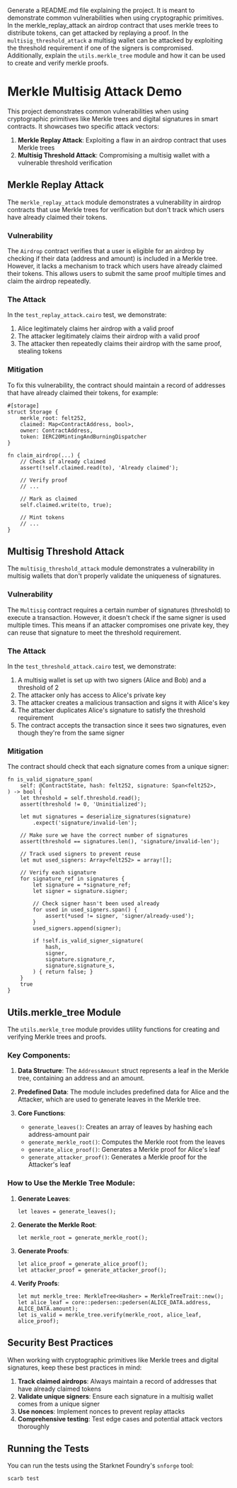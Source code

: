 Generate a README.md file explaining the project. It is meant to demonstrate common vulnerabilities when using cryptographic primitives. In the merkle_replay_attack an airdrop contract that uses merkle trees to distribute tokens, can get attacked by replaying a proof. In the `multisig_threshold_attack` a multisig wallet can be attacked by exploiting the threshold requirement if one of the signers is compromised. Additionally, explain the `utils.merkle_tree` module and how it can be used to create and verify merkle proofs.

# Merkle Multisig Attack Demo

This project demonstrates common vulnerabilities when using cryptographic primitives like Merkle trees and digital signatures in smart contracts. It showcases two specific attack vectors:

1. **Merkle Replay Attack**: Exploiting a flaw in an airdrop contract that uses Merkle trees
2. **Multisig Threshold Attack**: Compromising a multisig wallet with a vulnerable threshold verification

## Merkle Replay Attack

The `merkle_replay_attack` module demonstrates a vulnerability in airdrop contracts that use Merkle trees for verification but don't track which users have already claimed their tokens.

### Vulnerability

The `Airdrop` contract verifies that a user is eligible for an airdrop by checking if their data (address and amount) is included in a Merkle tree. However, it lacks a mechanism to track which users have already claimed their tokens. This allows users to submit the same proof multiple times and claim the airdrop repeatedly.

### The Attack

In the `test_replay_attack.cairo` test, we demonstrate:

1. Alice legitimately claims her airdrop with a valid proof
2. The attacker legitimately claims their airdrop with a valid proof
3. The attacker then repeatedly claims their airdrop with the same proof, stealing tokens

### Mitigation

To fix this vulnerability, the contract should maintain a record of addresses that have already claimed their tokens, for example:

```cairo
#[storage]
struct Storage {
    merkle_root: felt252,
    claimed: Map<ContractAddress, bool>,
    owner: ContractAddress,
    token: IERC20MintingAndBurningDispatcher
}

fn claim_airdrop(...) {
    // Check if already claimed
    assert(!self.claimed.read(to), 'Already claimed');

    // Verify proof
    // ...

    // Mark as claimed
    self.claimed.write(to, true);

    // Mint tokens
    // ...
}
```

## Multisig Threshold Attack

The `multisig_threshold_attack` module demonstrates a vulnerability in multisig wallets that don't properly validate the uniqueness of signatures.

### Vulnerability

The `Multisig` contract requires a certain number of signatures (threshold) to execute a transaction. However, it doesn't check if the same signer is used multiple times. This means if an attacker compromises one private key, they can reuse that signature to meet the threshold requirement.

### The Attack

In the `test_threshold_attack.cairo` test, we demonstrate:

1. A multisig wallet is set up with two signers (Alice and Bob) and a threshold of 2
2. The attacker only has access to Alice's private key
3. The attacker creates a malicious transaction and signs it with Alice's key
4. The attacker duplicates Alice's signature to satisfy the threshold requirement
5. The contract accepts the transaction since it sees two signatures, even though they're from the same signer

### Mitigation

The contract should check that each signature comes from a unique signer:

```cairo
fn is_valid_signature_span(
    self: @ContractState, hash: felt252, signature: Span<felt252>,
) -> bool {
    let threshold = self.threshold.read();
    assert(threshold != 0, 'Uninitialized');

    let mut signatures = deserialize_signatures(signature)
        .expect('signature/invalid-len');

    // Make sure we have the correct number of signatures
    assert(threshold == signatures.len(), 'signature/invalid-len');

    // Track used signers to prevent reuse
    let mut used_signers: Array<felt252> = array![];

    // Verify each signature
    for signature_ref in signatures {
        let signature = *signature_ref;
        let signer = signature.signer;

        // Check signer hasn't been used already
        for used in used_signers.span() {
            assert(*used != signer, 'signer/already-used');
        }
        used_signers.append(signer);

        if !self.is_valid_signer_signature(
            hash,
            signer,
            signature.signature_r,
            signature.signature_s,
        ) { return false; }
    }
    true
}
```

## Utils.merkle_tree Module

The `utils.merkle_tree` module provides utility functions for creating and verifying Merkle trees and proofs.

### Key Components:

1. **Data Structure**: The `AddressAmount` struct represents a leaf in the Merkle tree, containing an address and an amount.

2. **Predefined Data**: The module includes predefined data for Alice and the Attacker, which are used to generate leaves in the Merkle tree.

3. **Core Functions**:
   - `generate_leaves()`: Creates an array of leaves by hashing each address-amount pair
   - `generate_merkle_root()`: Computes the Merkle root from the leaves
   - `generate_alice_proof()`: Generates a Merkle proof for Alice's leaf
   - `generate_attacker_proof()`: Generates a Merkle proof for the Attacker's leaf

### How to Use the Merkle Tree Module:

1. **Generate Leaves**:
   ```cairo
   let leaves = generate_leaves();
   ```

2. **Generate the Merkle Root**:
   ```cairo
   let merkle_root = generate_merkle_root();
   ```

3. **Generate Proofs**:
   ```cairo
   let alice_proof = generate_alice_proof();
   let attacker_proof = generate_attacker_proof();
   ```

4. **Verify Proofs**:
   ```cairo
   let mut merkle_tree: MerkleTree<Hasher> = MerkleTreeTrait::new();
   let alice_leaf = core::pedersen::pedersen(ALICE_DATA.address, ALICE_DATA.amount);
   let is_valid = merkle_tree.verify(merkle_root, alice_leaf, alice_proof);
   ```

## Security Best Practices

When working with cryptographic primitives like Merkle trees and digital signatures, keep these best practices in mind:

1. **Track claimed airdrops**: Always maintain a record of addresses that have already claimed tokens
2. **Validate unique signers**: Ensure each signature in a multisig wallet comes from a unique signer
3. **Use nonces**: Implement nonces to prevent replay attacks
4. **Comprehensive testing**: Test edge cases and potential attack vectors thoroughly

## Running the Tests

You can run the tests using the Starknet Foundry's `snforge` tool:

```bash
scarb test
```

